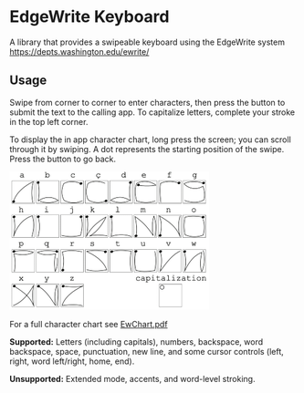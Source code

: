 # EdgeWrite Keyboard

A library that provides a swipeable keyboard using the EdgeWrite system https://depts.washington.edu/ewrite/

## Usage

Swipe from corner to corner to enter characters, then press the button to submit the text to the calling app. To capitalize letters, complete your stroke in the top left corner.

To display the in app character chart, long press the screen; you can scroll through it by swiping. A dot represents the starting position of the swipe. Press the button to go back.

![](letters.png)

For a full character chart see [EwChart.pdf](EwChart.pdf)

**Supported:** Letters (including capitals), numbers, backspace, word backspace, space, punctuation, new line, and some cursor controls (left, right, word left/right, home, end).

**Unsupported:** Extended mode, accents, and word-level stroking.

